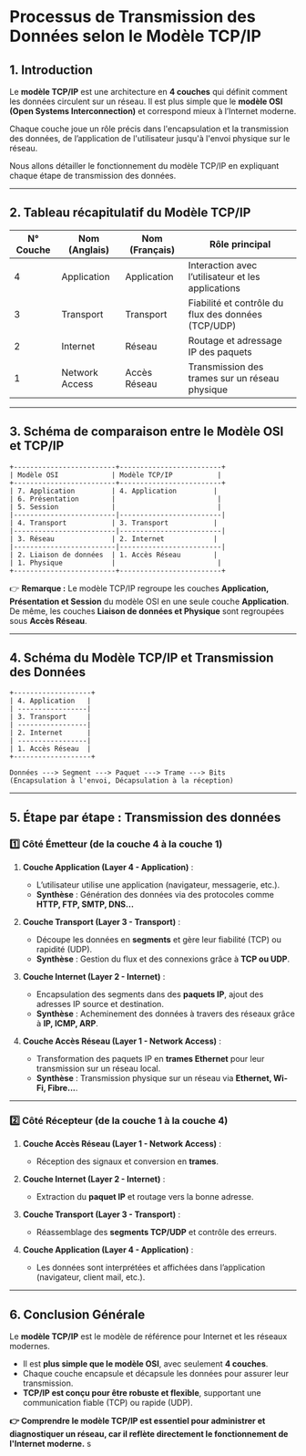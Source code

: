 # Processus de Transmission des Données selon le Modèle TCP/IP

## 1. Introduction
Le **modèle TCP/IP** est une architecture en **4 couches** qui définit comment les données circulent sur un réseau. Il est plus simple que le **modèle OSI (Open Systems Interconnection)** et correspond mieux à l’Internet moderne. 

Chaque couche joue un rôle précis dans l'encapsulation et la transmission des données, de l’application de l'utilisateur jusqu'à l'envoi physique sur le réseau.

Nous allons détailler le fonctionnement du modèle TCP/IP en expliquant chaque étape de transmission des données.

---

## 2. Tableau récapitulatif du Modèle TCP/IP

| **N° Couche** | **Nom (Anglais)** | **Nom (Français)** | **Rôle principal** |
|--------------|------------------|-----------------|-------------------------|
| 4 | Application | Application | Interaction avec l’utilisateur et les applications |
| 3 | Transport | Transport | Fiabilité et contrôle du flux des données (TCP/UDP) |
| 2 | Internet | Réseau | Routage et adressage IP des paquets |
| 1 | Network Access | Accès Réseau | Transmission des trames sur un réseau physique |

---

## 3. Schéma de comparaison entre le Modèle OSI et TCP/IP

```
+-------------------------+-------------------------+
| Modèle OSI             | Modèle TCP/IP           |
+-------------------------+-------------------------+
| 7. Application         | 4. Application         |
| 6. Présentation        |                         |
| 5. Session             |                         |
|-------------------------|-------------------------|
| 4. Transport           | 3. Transport           |
|-------------------------|-------------------------|
| 3. Réseau              | 2. Internet            |
|-------------------------|-------------------------|
| 2. Liaison de données  | 1. Accès Réseau        |
| 1. Physique            |                         |
+-------------------------+-------------------------+
```

👉 **Remarque :** Le modèle TCP/IP regroupe les couches **Application, Présentation et Session** du modèle OSI en une seule couche **Application**. De même, les couches **Liaison de données et Physique** sont regroupées sous **Accès Réseau**.

---

## 4. Schéma du Modèle TCP/IP et Transmission des Données

```
+-------------------+
| 4. Application   |
| -----------------|
| 3. Transport     |
| -----------------|
| 2. Internet      |
| -----------------|
| 1. Accès Réseau  |
+-------------------+

Données ---> Segment ---> Paquet ---> Trame ---> Bits
(Encapsulation à l'envoi, Décapsulation à la réception)
```

---

## 5. Étape par étape : Transmission des données

### **1️⃣ Côté Émetteur (de la couche 4 à la couche 1)**

1. **Couche Application (Layer 4 - Application)** :
   - L’utilisateur utilise une application (navigateur, messagerie, etc.).
   - **Synthèse** : Génération des données via des protocoles comme **HTTP, FTP, SMTP, DNS...**

2. **Couche Transport (Layer 3 - Transport)** :
   - Découpe les données en **segments** et gère leur fiabilité (TCP) ou rapidité (UDP).
   - **Synthèse** : Gestion du flux et des connexions grâce à **TCP ou UDP**.

3. **Couche Internet (Layer 2 - Internet)** :
   - Encapsulation des segments dans des **paquets IP**, ajout des adresses IP source et destination.
   - **Synthèse** : Acheminement des données à travers des réseaux grâce à **IP, ICMP, ARP**.

4. **Couche Accès Réseau (Layer 1 - Network Access)** :
   - Transformation des paquets IP en **trames Ethernet** pour leur transmission sur un réseau local.
   - **Synthèse** : Transmission physique sur un réseau via **Ethernet, Wi-Fi, Fibre...**.

---

### **2️⃣ Côté Récepteur (de la couche 1 à la couche 4)**

1. **Couche Accès Réseau (Layer 1 - Network Access)** :
   - Réception des signaux et conversion en **trames**.

2. **Couche Internet (Layer 2 - Internet)** :
   - Extraction du **paquet IP** et routage vers la bonne adresse.

3. **Couche Transport (Layer 3 - Transport)** :
   - Réassemblage des **segments TCP/UDP** et contrôle des erreurs.

4. **Couche Application (Layer 4 - Application)** :
   - Les données sont interprétées et affichées dans l’application (navigateur, client mail, etc.).

---

## 6. Conclusion Générale
Le **modèle TCP/IP** est le modèle de référence pour Internet et les réseaux modernes.

- Il est **plus simple que le modèle OSI**, avec seulement **4 couches**.
- Chaque couche encapsule et décapsule les données pour assurer leur transmission.
- **TCP/IP est conçu pour être robuste et flexible**, supportant une communication fiable (TCP) ou rapide (UDP).

**👉 Comprendre le modèle TCP/IP est essentiel pour administrer et diagnostiquer un réseau, car il reflète directement le fonctionnement de l'Internet moderne.**
s